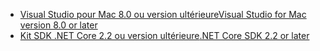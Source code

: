 * [<span data-ttu-id="8a596-101">Visual Studio pour Mac 8.0 ou version ultérieure</span><span class="sxs-lookup"><span data-stu-id="8a596-101">Visual Studio for Mac version 8.0 or later</span></span>](https://visualstudio.microsoft.com/downloads/)
* [<span data-ttu-id="8a596-102">Kit SDK .NET Core 2.2 ou version ultérieure</span><span class="sxs-lookup"><span data-stu-id="8a596-102">.NET Core SDK 2.2 or later</span></span>](https://www.microsoft.com/net/download/all)
